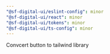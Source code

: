 ```yaml
---
"@sf-digital-ui/eslint-config": minor
"@sf-digital-ui/react": minor
"@sf-digital-ui/tokens": minor
"@sf-digital-ui/ts-config": minor
---
```


Convcert button to tailwind library
